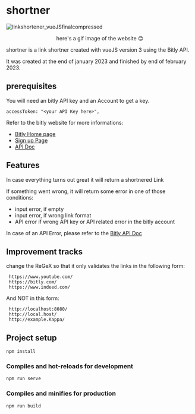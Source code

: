 # shortner
![linkshortener_vueJSfinalcompressed](https://user-images.githubusercontent.com/59767843/221048760-1dc420aa-288e-48ad-a1d0-744505852cba.gif)
<p align="center">
 here's a gif image of the website 😊
</p>
shortner is a link shortner created with vueJS version 3 using the Bitly API.

It was created at the end of january 2023 and finished by end of february 2023.

## prerequisites
You will need an bitly API key and an Account to get a key. 
``` 
accessToken: "<your API Key here>",
```

Refer to the bitly website for more informations:

- [Bitly Home page](https://bitly.com/ "Bitly Home Page")
- [Sign up Page](https://bitly.com/a/sign_up/ "Sign up page Bitly")
- [API Doc](https://dev.bitly.com/ "Bitly API Documentation 4.0.0")


## Features
In case everything turns out great it will return a shortnered Link

If something went wrong, it will return some error in one of those conditions: 
- input error, if empty
- input error, if wrong link format
- API error if wrong API key or API related error in the bitly account

In case of an API Error, please refer to the [Bitly API Doc](https://dev.bitly.com/ "API Documentation 4.0.0")

## Improvement tracks
change the ReGeX so that it only validates the links in the following form:
```
 https://www.youtube.com/
 https://bitly.com/
 https://www.indeed.com/
```
And NOT in this form:
```
 http://localhost:8080/
 http://local.host/
 http://example.Kappa/
```

## Project setup

```
npm install
```

### Compiles and hot-reloads for development
```
npm run serve
```

### Compiles and minifies for production
```
npm run build
```
